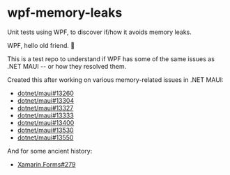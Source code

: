 # wpf-memory-leaks

Unit tests using WPF, to discover if/how it avoids memory leaks.

WPF, hello old friend. 👋

This is a test repo to understand if WPF has some of the same issues
as .NET MAUI -- or how they resolved them.

Created this after working on various memory-related issues in .NET
MAUI:

* [dotnet/maui#13260](https://github.com/dotnet/maui/pull/13260)
* [dotnet/maui#13304](https://github.com/dotnet/maui/pull/13304)
* [dotnet/maui#13327](https://github.com/dotnet/maui/pull/13327)
* [dotnet/maui#13333](https://github.com/dotnet/maui/pull/13333)
* [dotnet/maui#13400](https://github.com/dotnet/maui/pull/13400)
* [dotnet/maui#13530](https://github.com/dotnet/maui/pull/13530)
* [dotnet/maui#13550](https://github.com/dotnet/maui/pull/13550)

And for some ancient history:

* [Xamarin.Forms#279](https://github.com/xamarin/Xamarin.Forms/pull/279)
